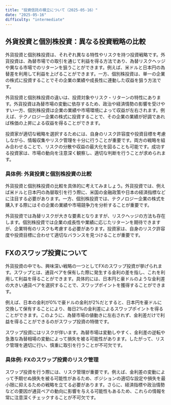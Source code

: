```yaml
---
title: "投資信託の積立について（2025-05-16）"
date: "2025-05-16"
difficulty: "intermediate"
---
```


## 外貨投資と個別株投資：異なる投資戦略の比較

外貨投資と個別株投資は、それぞれ異なる特性やリスクを持つ投資戦略です。外貨投資は、為替市場での取引を通じて利益を得る方法であり、為替リスクヘッジや異なる市場でのリターンを狙うことができます。例えば、米ドルと日本円の為替差を利用して利益を上げることができます。一方、個別株投資は、単一の企業の株式に投資することでその企業の業績や成長性に連動した収益を狙う方法です。

外貨投資と個別株投資の違いは、投資対象やリスク・リターンの特性にあります。外貨投資は為替市場の変動に依存するため、政治や経済情勢の影響を受けやすい一方、個別株投資は企業の業績や市場環境によって収益が左右されます。例えば、テクノロジー企業の株式に投資することで、その企業の業績が好調であれば株価の上昇による収益を得ることができます。

投資家が適切な戦略を選択するためには、自身のリスク許容度や投資目標を考慮しながら、情報収集やリスク管理を十分に行うことが重要です。両方の戦略を組み合わせることで、リスクの分散や収益の最大化を図ることも可能です。成功する投資家は、市場の動向を注意深く観察し、適切な判断を行うことが求められます。

### 具体例: 外貨投資と個別株投資の比較

外貨投資と個別株投資の比較を具体的に考えてみましょう。外貨投資では、例えば米ドルと日本円の為替取引を行う際に、米国の金融政策や日本の経済指標などに注目する必要があります。一方、個別株投資では、テクノロジー企業の株式を購入する際にはその企業の業績や市場競争力を分析することが重要です。

外貨投資では為替リスクが大きな要素となりますが、リスクヘッジの方法も存在します。個別株投資では企業の成長性や業績に応じたリターンを期待できますが、企業特有のリスクも考慮する必要があります。投資家は、自身のリスク許容度や投資目標に合わせて適切なバランスを見つけることが重要です。

## FXのスワップ投資について

外貨投資の中でも、興味深い戦略の一つとしてFXのスワップ投資が挙げられます。スワップとは、通貨ペアを保有した際に発生する金利の差を指し、これを利用して利益を得ることができます。具体的には、日本円と豪ドルのような金利差の大きい通貨ペアを選択することで、スワップポイントを獲得することができます。

例えば、日本の金利が0%で豪ドルの金利が2%だとすると、日本円を豪ドルに交換して保有することにより、毎日2%の金利差によるスワップポイントを得ることができます。このように、為替市場の値動きに左右されず、金利差だけで利益を得ることができるのがスワップ投資の特徴です。

スワップ投資にはリスクが伴います。為替市場は変動しやすく、金利差の逆転や急激な為替相場の変動によって損失を被る可能性があります。したがって、リスク管理を適切に行い、慎重に取引を行うことが不可欠です。

### 具体例: FXのスワップ投資のリスク管理

スワップ投資を行う際には、リスク管理が重要です。例えば、金利差の変動によって予期せぬ損失を被る可能性があるため、ポジションの適切な設定や損失を最小限に抑えるための戦略を立てる必要があります。さらに、経済指標や政治情勢などの要因が通貨ペアの動向に影響を与える可能性もあるため、これらの情報を常に注意深くチェックすることが不可欠です。
